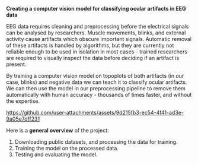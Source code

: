 **Creating a computer vision model for classifying ocular artifacts in EEG data**

EEG data requires cleaning and preprocessing before the electrical signals can be analysed by researchers. Muscle movements, blinks, and external activity cause artifacts which obscure important signals. Automatic removal of these artifacts is handled by algorithms, but they are currently not reliable enough to be used in isolation in most cases - trained researchers are required to visually inspect the data before deciding if an artifact is present.  
  
By training a computer vision model on topoplots of both artifacts (in our case, blinks) and negative data we can teach it to classify ocular artifacts. We can then use the model in our preprocessing pipeline to remove them automatically with human accuracy - thousands of times faster, and without the expertise.  

https://github.com/user-attachments/assets/9d215fb3-ec54-4f41-ad3e-9a05e7dff231

Here is a **general overview** of the project:
1. Downloading public datasets, and processing the data for training.
2. Training the model on the processed data.
3. Testing and evaluating the model.

